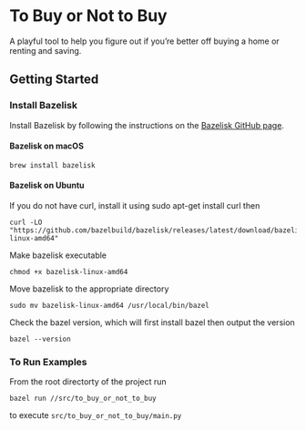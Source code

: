 # To Buy or Not to Buy
A playful tool to help you figure out if you’re better off buying a home or renting and saving.


## Getting Started

### Install Bazelisk
Install Bazelisk by following the instructions on the [Bazelisk GitHub page](https://github.com/bazelbuild/bazelisk).


#### Bazelisk on macOS
```
brew install bazelisk
```

#### Bazelisk on Ubuntu
If you do not have curl, install it using sudo apt-get install curl then
```
curl -LO "https://github.com/bazelbuild/bazelisk/releases/latest/download/bazelisk-linux-amd64"
```
Make bazelisk executable
```
chmod +x bazelisk-linux-amd64
```
Move bazelisk to the appropriate directory
```
sudo mv bazelisk-linux-amd64 /usr/local/bin/bazel
```
Check the bazel version, which will first install bazel then output the version 
```
bazel --version
```

### To Run Examples
From the root directorty of the project run

```
bazel run //src/to_buy_or_not_to_buy
```
to execute `src/to_buy_or_not_to_buy/main.py`
